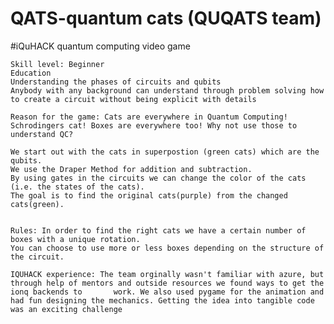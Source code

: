 # QATS-quantum cats (QUQATS team)
#iQuHACK quantum computing video game

    Skill level: Beginner 
    Education
    Understanding the phases of circuits and qubits
    Anybody with any background can understand through problem solving how to create a circuit without being explicit with details
    
    Reason for the game: Cats are everywhere in Quantum Computing! Schrodingers cat! Boxes are everywhere too! Why not use those to understand QC?
    
    We start out with the cats in superpostion (green cats) which are the qubits.
    We use the Draper Method for addition and subtraction. 
    By using gates in the circuits we can change the color of the cats (i.e. the states of the cats).
    The goal is to find the original cats(purple) from the changed cats(green).


    Rules: In order to find the right cats we have a certain number of boxes with a unique rotation.
    You can choose to use more or less boxes depending on the structure of the circuit.
    
    IQUHACK experience: The team orginally wasn't familiar with azure, but through help of mentors and outside resources we found ways to get the ionq backends to       work. We also used pygame for the animation and had fun designing the mechanics. Getting the idea into tangible code was an exciting challenge 
    
    
